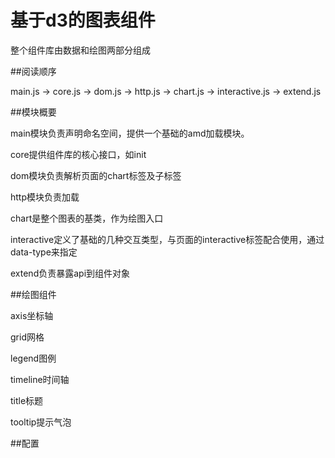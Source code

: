 # 基于d3的图表组件


整个组件库由数据和绘图两部分组成


##阅读顺序

main.js -> core.js -> dom.js -> http.js -> chart.js -> interactive.js -> extend.js

##模块概要

main模块负责声明命名空间，提供一个基础的amd加载模块。

core提供组件库的核心接口，如init

dom模块负责解析页面的chart标签及子标签

http模块负责加载

chart是整个图表的基类，作为绘图入口

interactive定义了基础的几种交互类型，与页面的interactive标签配合使用，通过data-type来指定

extend负责暴露api到组件对象

##绘图组件

axis坐标轴

grid网格

legend图例

timeline时间轴

title标题

tooltip提示气泡

##配置



